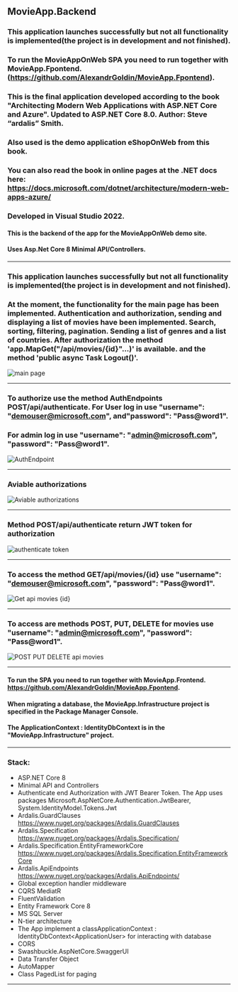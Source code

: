  ## MovieApp.Backend
 ### This application launches successfully but not all functionality is implemented(the project is in development and not finished).
 ### To run the MovieAppOnWeb SPA you need to run together with MovieApp.Fpontend.(https://github.com/AlexandrGoldin/MovieApp.Fpontend). 
 ### This is the final application developed according to the book "Architecting Modern Web Applications with ASP.NET Core and Azure". Updated to ASP.NET Core 8.0. Author: Steve “ardalis” Smith.
 ### Also used is the demo application eShopOnWeb from this book.
 ### You can also read the book in online pages at the .NET docs here: https://docs.microsoft.com/dotnet/architecture/modern-web-apps-azure/
 ### Developed in Visual Studio 2022.
 #### This is the backend of the app for the MovieAppOnWeb demo site.
 #### Uses Asp.Net Core 8 Minimal API/Controllers.
 ________
 ### This application launches successfully but not all functionality is implemented(the project is in development and not finished).
 ### At the moment, the functionality for the main page has been implemented. Authentication and authorization, sending and displaying a list of movies have been implemented. Search, sorting, filtering, pagination. Sending a list of genres and a list of countries. After authorization the method 'app.MapGet("/api/movies/{id}"...)' is available. and the method 'public async Task<IActionResult> Logout()'.
 ![main page](https://github.com/user-attachments/assets/bcb54aad-8377-4752-abbe-1923f147d6d3)
 __________
 ### To authorize use the method AuthEndpoints POST/api/authenticate. For User log in use "username": "demouser@microsoft.com", and"password": "Pass@word1".
 ### For admin log in use "username": "admin@microsoft.com", "password": "Pass@word1".
 ![AuthEndpoint](https://github.com/user-attachments/assets/6ea89c53-e75b-4df3-bca5-82a5902077cc)
 ____________
 ### Aviable authorizations
 ![Aviable authorizations](https://github.com/user-attachments/assets/153a2d59-bc18-493a-80c9-e2823b9fc434)
 ____________
 ### Method POST/api/authenticate return JWT token for authorization
 ![authenticate token](https://github.com/user-attachments/assets/8b7b7a64-2fb1-4686-ae05-9d279fd162d9)
 ____
 ### To access the method GET/api/movies/{id} use  "username": "demouser@microsoft.com", "password": "Pass@word1".
 ![Get api movies {id}](https://github.com/user-attachments/assets/7d822431-4add-4999-b70c-a31ebd630cfe)
 _______
 ### To access are methods POST, PUT, DELETE for movies use "username": "admin@microsoft.com", "password": "Pass@word1".
 ![POST PUT DELETE api movies](https://github.com/user-attachments/assets/4bccad50-30f7-41b0-b9eb-b8b62f0c6536)
 ______
 #### To run the SPA you need to run together with MovieApp.Frontend. https://github.com/AlexandrGoldin/MovieApp.Fpontend.
 #### When migrating a database, the MovieApp.Infrastructure project is specified in the Package Manager Console.
 #### The ApplicationContext : IdentityDbContext<ApplicationUser> is in the "MovieApp.Infrastructure" project.
 ___
### Stack:
* ASP.NET Core 8
* Minimal API and Controllers
* Authenticate end Authorization with JWT Bearer Token. The App uses packages Microsoft.AspNetCore.Authentication.JwtBearer, System.IdentityModel.Tokens.Jwt
* Ardalis.GuardClauses https://www.nuget.org/packages/Ardalis.GuardClauses
* Ardalis.Specification https://www.nuget.org/packages/Ardalis.Specification/
* Ardalis.Specification.EntityFrameworkCore https://www.nuget.org/packages/Ardalis.Specification.EntityFrameworkCore
* Ardalis.ApiEndpoints https://www.nuget.org/packages/Ardalis.ApiEndpoints/
* Global exception handler middleware
* CQRS MediatR
* FluentValidation
* Entity Framework Core 8
* MS SQL Server
* N-tier architecture
* The App implement a classApplicationContext : IdentityDbContext\<ApplicationUser> for interacting with database
* CORS
* Swashbuckle.AspNetCore.SwaggerUI
* Data Transfer Object
* AutoMapper
* Class PagedList for paging
___
 
